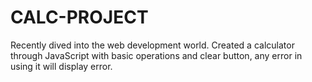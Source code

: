 # CALC-PROJECT
Recently dived into the web development world. Created a calculator through JavaScript with basic operations and clear button, any error in using it will display error.
